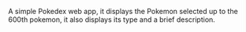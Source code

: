 A simple Pokedex web app, it displays the Pokemon selected up to the 600th pokemon, it also displays its type and a brief description.
